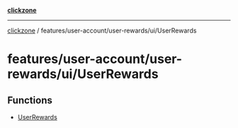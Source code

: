 [**clickzone**](../../../../../README.md)

***

[clickzone](../../../../../README.md) / features/user-account/user-rewards/ui/UserRewards

# features/user-account/user-rewards/ui/UserRewards

## Functions

- [UserRewards](functions/UserRewards.md)
